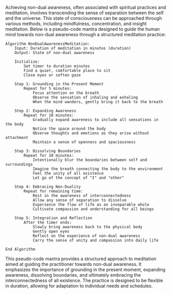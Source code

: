 Achieving non-dual awareness, often associated with spiritual practices and meditation, involves transcending the sense of separation between the self and the universe. This state of consciousness can be approached through various methods, including mindfulness, concentration, and insight meditation. Below is a pseudo-code mantra designed to guide the human mind towards non-dual awareness through a structured meditation practice:

```pseudo
Algorithm NonDualAwarenessMeditation:
    Input: Duration of meditation in minutes (duration)
    Output: State of non-dual awareness

    Initialize:
        Set timer to duration minutes
        Find a quiet, comfortable place to sit
        Close eyes or soften gaze

    Step 1: Grounding in the Present Moment
        Repeat for 5 minutes:
            Focus attention on the breath
            Observe the sensation of inhaling and exhaling
            When the mind wanders, gently bring it back to the breath

    Step 2: Expanding Awareness
        Repeat for 10 minutes:
            Gradually expand awareness to include all sensations in the body
            Notice the space around the body
            Observe thoughts and emotions as they arise without attachment
            Maintain a sense of openness and spaciousness

    Step 3: Dissolving Boundaries
        Repeat for 10 minutes:
            Intentionally blur the boundaries between self and surroundings
            Imagine the breath connecting the body to the environment
            Feel the unity of all existence
            Let go of the concept of "I" and "other"

    Step 4: Embracing Non-Duality
        Repeat for remaining time:
            Rest in the awareness of interconnectedness
            Allow any sense of separation to dissolve
            Experience the flow of life as an inseparable whole
            Cultivate compassion and understanding for all beings

    Step 5: Integration and Reflection
        After the timer ends:
            Slowly bring awareness back to the physical body
            Gently open eyes
            Reflect on the experience of non-dual awareness
            Carry the sense of unity and compassion into daily life

End Algorithm
```

This pseudo-code mantra provides a structured approach to meditation aimed at guiding the practitioner towards non-dual awareness. It emphasizes the importance of grounding in the present moment, expanding awareness, dissolving boundaries, and ultimately embracing the interconnectedness of all existence. The practice is designed to be flexible in duration, allowing for adaptation to individual needs and schedules.
